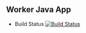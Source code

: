 ## Worker Java App

 * Build Status
 [![Build Status](http://34.136.48.226:8080/buildStatus/icon?job=result-build)](http://34.136.48.226:8080/job/result-build/)
 
